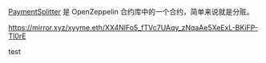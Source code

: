 [PaymentSplitter](https://github.com/OpenZeppelin/openzeppelin-contracts/blob/master/contracts/finance/PaymentSplitter.sol) 是 OpenZeppelin 合约库中的一个合约，简单来说就是分赃。



https://mirror.xyz/xyyme.eth/XX4NlFo5_fTVc7UAqy_zNqaAe5XeExL-BKiFP-Tl0rE

test
